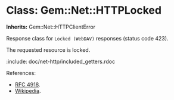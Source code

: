 # Class: Gem::Net::HTTPLocked
**Inherits:** Gem::Net::HTTPClientError
    

Response class for `Locked (WebDAV)` responses (status code 423).

The requested resource is locked.

:include: doc/net-http/included_getters.rdoc

References:

*   [RFC 4918](https://www.rfc-editor.org/rfc/rfc4918#section-11.3).
*   [Wikipedia](https://en.wikipedia.org/wiki/List_of_HTTP_status_codes#423).



